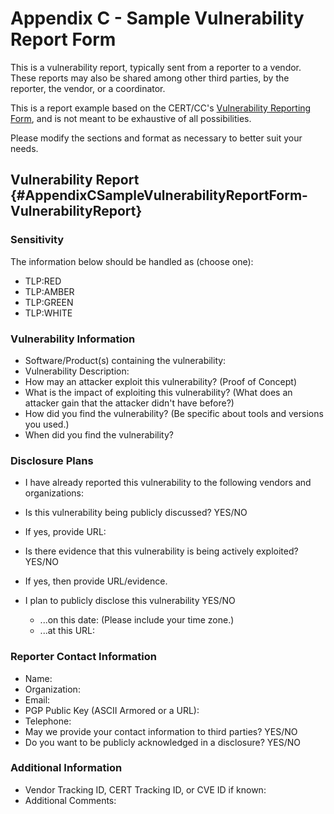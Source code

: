 # Appendix C - Sample Vulnerability Report Form 

This is a vulnerability report, typically sent from a reporter to a
vendor. These reports may also be shared among other third parties, by
the reporter, the vendor, or a coordinator.

This is a report example based on the CERT/CC's [Vulnerability
Reporting Form](https://www.kb.cert.org/vuls/report/), and is not meant to be exhaustive of all possibilities.

Please modify the sections and format as necessary to better suit your
needs.

## Vulnerability Report {#AppendixCSampleVulnerabilityReportForm-VulnerabilityReport}

### Sensitivity

The information below should be handled as (choose one):

- TLP:RED
- TLP:AMBER
- TLP:GREEN
- TLP:WHITE
    
### Vulnerability Information                                            

- Software/Product(s) containing the vulnerability:
- Vulnerability Description:
- How may an attacker exploit this vulnerability? (Proof of Concept)
- What is the impact of exploiting this vulnerability? (What does an attacker gain that the attacker didn't have before?)
- How did you find the vulnerability? (Be specific about tools and versions you used.)
- When did you find the vulnerability?

### Disclosure Plans

- I have already reported this vulnerability to the following vendors and organizations:
- Is this vulnerability being publicly discussed? YES/NO
- If yes, provide URL:
- Is there evidence that this vulnerability is being actively exploited? YES/NO
- If yes, then provide URL/evidence.
- I plan to publicly disclose this vulnerability YES/NO

    - ...on this date: (Please include your time zone.)
    - ...at this URL:

### Reporter Contact Information

- Name:
- Organization:
- Email:
- PGP Public Key (ASCII Armored or a URL):
- Telephone:
- May we provide your contact information to third parties? YES/NO
- Do you want to be publicly acknowledged in a disclosure? YES/NO

### Additional Information

- Vendor Tracking ID, CERT Tracking ID, or CVE ID if known:
- Additional Comments:







